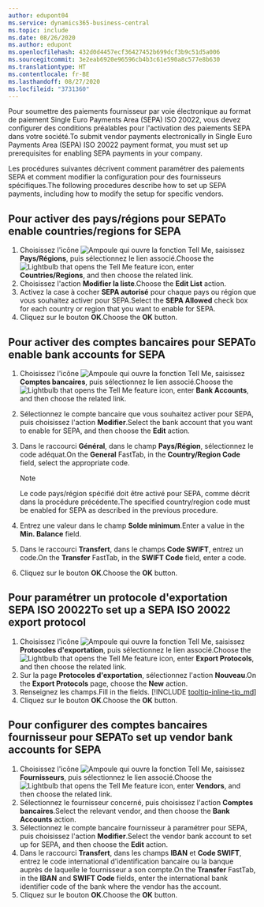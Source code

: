 ```yaml
---
author: edupont04
ms.service: dynamics365-business-central
ms.topic: include
ms.date: 08/26/2020
ms.author: edupont
ms.openlocfilehash: 432d0d4457ecf36427452b699dcf3b9c51d5a006
ms.sourcegitcommit: 3e2eab6920e96596cb4b3c61e590a8c577e8b630
ms.translationtype: HT
ms.contentlocale: fr-BE
ms.lasthandoff: 08/27/2020
ms.locfileid: "3731360"
---
```

<span data-ttu-id="ca8e3-101">Pour soumettre des paiements fournisseur par voie électronique au format de paiement Single Euro Payments Area (SEPA) ISO 20022, vous devez configurer des conditions préalables pour l'activation des paiements SEPA dans votre société.</span><span class="sxs-lookup"><span data-stu-id="ca8e3-101">To submit vendor payments electronically in Single Euro Payments Area (SEPA) ISO 20022 payment format, you must set up prerequisites for enabling SEPA payments in your company.</span></span>  

<span data-ttu-id="ca8e3-102">Les procédures suivantes décrivent comment paramétrer des paiements SEPA et comment modifier la configuration pour des fournisseurs spécifiques.</span><span class="sxs-lookup"><span data-stu-id="ca8e3-102">The following procedures describe how to set up SEPA payments, including how to modify the setup for specific vendors.</span></span>  

## <a name="to-enable-countriesregions-for-sepa"></a><span data-ttu-id="ca8e3-103">Pour activer des pays/régions pour SEPA</span><span class="sxs-lookup"><span data-stu-id="ca8e3-103">To enable countries/regions for SEPA</span></span>  

1. <span data-ttu-id="ca8e3-104">Choisissez l'icône ![Ampoule qui ouvre la fonction Tell Me](../../../media/ui-search/search_small.png "Dites-moi ce que vous voulez faire"), saisissez **Pays/Régions**, puis sélectionnez le lien associé.</span><span class="sxs-lookup"><span data-stu-id="ca8e3-104">Choose the ![Lightbulb that opens the Tell Me feature](../../../media/ui-search/search_small.png "Tell me what you want to do") icon, enter **Countries/Regions**, and then choose the related link.</span></span>  
2. <span data-ttu-id="ca8e3-105">Choisissez l'action **Modifier la liste**.</span><span class="sxs-lookup"><span data-stu-id="ca8e3-105">Choose the **Edit List** action.</span></span>  
3. <span data-ttu-id="ca8e3-106">Activez la case à cocher **SEPA autorisé** pour chaque pays ou région que vous souhaitez activer pour SEPA.</span><span class="sxs-lookup"><span data-stu-id="ca8e3-106">Select the **SEPA Allowed** check box for each country or region that you want to enable for SEPA.</span></span>  
4. <span data-ttu-id="ca8e3-107">Cliquez sur le bouton **OK**.</span><span class="sxs-lookup"><span data-stu-id="ca8e3-107">Choose the **OK** button.</span></span>  

## <a name="to-enable-bank-accounts-for-sepa"></a><span data-ttu-id="ca8e3-108">Pour activer des comptes bancaires pour SEPA</span><span class="sxs-lookup"><span data-stu-id="ca8e3-108">To enable bank accounts for SEPA</span></span>  

1. <span data-ttu-id="ca8e3-109">Choisissez l'icône ![Ampoule qui ouvre la fonction Tell Me](../../../media/ui-search/search_small.png "Dites-moi ce que vous voulez faire"), saisissez **Comptes bancaires**, puis sélectionnez le lien associé.</span><span class="sxs-lookup"><span data-stu-id="ca8e3-109">Choose the ![Lightbulb that opens the Tell Me feature](../../../media/ui-search/search_small.png "Tell me what you want to do") icon, enter **Bank Accounts**, and then choose the related link.</span></span>  
2. <span data-ttu-id="ca8e3-110">Sélectionnez le compte bancaire que vous souhaitez activer pour SEPA, puis choisissez l'action **Modifier**.</span><span class="sxs-lookup"><span data-stu-id="ca8e3-110">Select the bank account that you want to enable for SEPA, and then choose the **Edit** action.</span></span>  
3. <span data-ttu-id="ca8e3-111">Dans le raccourci **Général**, dans le champ **Pays/Région**, sélectionnez le code adéquat.</span><span class="sxs-lookup"><span data-stu-id="ca8e3-111">On the **General** FastTab, in the **Country/Region Code** field, select the appropriate code.</span></span>  

    > [!NOTE]  
    > <span data-ttu-id="ca8e3-112">Le code pays/région spécifié doit être activé pour SEPA, comme décrit dans la procédure précédente.</span><span class="sxs-lookup"><span data-stu-id="ca8e3-112">The specified country/region code must be enabled for SEPA as described in the previous procedure.</span></span>  

4. <span data-ttu-id="ca8e3-113">Entrez une valeur dans le champ **Solde minimum**.</span><span class="sxs-lookup"><span data-stu-id="ca8e3-113">Enter a value in the **Min. Balance** field.</span></span>  
5. <span data-ttu-id="ca8e3-114">Dans le raccourci **Transfert**, dans le champs **Code SWIFT**, entrez un code.</span><span class="sxs-lookup"><span data-stu-id="ca8e3-114">On the **Transfer** FastTab, in the **SWIFT Code** field, enter a code.</span></span>  
6. <span data-ttu-id="ca8e3-115">Cliquez sur le bouton **OK**.</span><span class="sxs-lookup"><span data-stu-id="ca8e3-115">Choose the **OK** button.</span></span>  

## <a name="to-set-up-a-sepa-iso-20022-export-protocol"></a><span data-ttu-id="ca8e3-116">Pour paramétrer un protocole d'exportation SEPA ISO 20022</span><span class="sxs-lookup"><span data-stu-id="ca8e3-116">To set up a SEPA ISO 20022 export protocol</span></span>  

1. <span data-ttu-id="ca8e3-117">Choisissez l'icône ![Ampoule qui ouvre la fonction Tell Me](../../../media/ui-search/search_small.png "Dites-moi ce que vous voulez faire"), saisissez **Protocoles d'exportation**, puis sélectionnez le lien associé.</span><span class="sxs-lookup"><span data-stu-id="ca8e3-117">Choose the ![Lightbulb that opens the Tell Me feature](../../../media/ui-search/search_small.png "Tell me what you want to do") icon, enter **Export Protocols**, and then choose the related link.</span></span>  
2. <span data-ttu-id="ca8e3-118">Sur la page **Protocoles d'exportation**, sélectionnez l'action **Nouveau**.</span><span class="sxs-lookup"><span data-stu-id="ca8e3-118">On the **Export Protocols** page, choose the **New** action.</span></span>  
3. <span data-ttu-id="ca8e3-119">Renseignez les champs.</span><span class="sxs-lookup"><span data-stu-id="ca8e3-119">Fill in the fields.</span></span> [!INCLUDE [tooltip-inline-tip_md](../../../includes/tooltip-inline-tip_md.md)]
4. <span data-ttu-id="ca8e3-120">Cliquez sur le bouton **OK**.</span><span class="sxs-lookup"><span data-stu-id="ca8e3-120">Choose the **OK** button.</span></span>  

## <a name="to-set-up-vendor-bank-accounts-for-sepa"></a><span data-ttu-id="ca8e3-121">Pour configurer des comptes bancaires fournisseur pour SEPA</span><span class="sxs-lookup"><span data-stu-id="ca8e3-121">To set up vendor bank accounts for SEPA</span></span>  

1. <span data-ttu-id="ca8e3-122">Choisissez l'icône ![Ampoule qui ouvre la fonction Tell Me](../../../media/ui-search/search_small.png "Dites-moi ce que vous voulez faire"), saisissez **Fournisseurs**, puis sélectionnez le lien associé.</span><span class="sxs-lookup"><span data-stu-id="ca8e3-122">Choose the ![Lightbulb that opens the Tell Me feature](../../../media/ui-search/search_small.png "Tell me what you want to do") icon, enter **Vendors**, and then choose the related link.</span></span>  
2. <span data-ttu-id="ca8e3-123">Sélectionnez le fournisseur concerné, puis choisissez l'action **Comptes bancaires**.</span><span class="sxs-lookup"><span data-stu-id="ca8e3-123">Select the relevant vendor, and then choose the **Bank Accounts** action.</span></span>  
3. <span data-ttu-id="ca8e3-124">Sélectionnez le compte bancaire fournisseur à paramétrer pour SEPA, puis choisissez l'action **Modifier**.</span><span class="sxs-lookup"><span data-stu-id="ca8e3-124">Select the vendor bank account to set up for SEPA, and then choose the **Edit** action.</span></span>  
4. <span data-ttu-id="ca8e3-125">Dans le raccourci **Transfert**, dans les champs **IBAN** et **Code SWIFT**, entrez le code international d'identification bancaire ou la banque auprès de laquelle le fournisseur a son compte.</span><span class="sxs-lookup"><span data-stu-id="ca8e3-125">On the **Transfer** FastTab, in the **IBAN** and **SWIFT Code** fields, enter the international bank identifier code of the bank where the vendor has the account.</span></span>  
5. <span data-ttu-id="ca8e3-126">Cliquez sur le bouton **OK**.</span><span class="sxs-lookup"><span data-stu-id="ca8e3-126">Choose the **OK** button.</span></span>  
